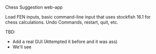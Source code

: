 Chess Suggestion web-app

Load FEN inputs, basic command-line input that uses stockfish 16.1 for chess calculations.
Undo Commands, restart, quit, etc.

TBD:
- Add a real GUI (Attempted it before and it was ass)
- We'll see
